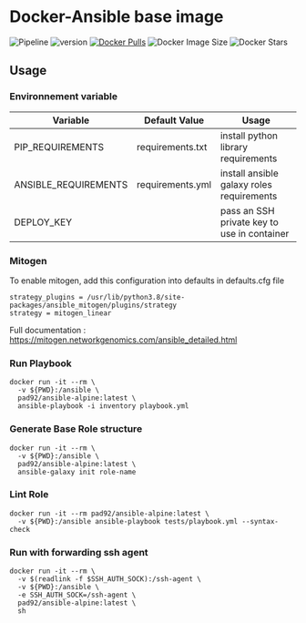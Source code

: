 # Docker-Ansible base image

![Pipeline](https://gitlab.com/pad92/docker-ansible-alpine/badges/master/pipeline.svg)
![version](https://img.shields.io/docker/v/pad92/ansible-alpine?sort=semver)
[![Docker Pulls](https://img.shields.io/docker/pulls/pad92/ansible-alpine)](https://hub.docker.com/r/pad92/ansible-alpine/)
![Docker Image Size](https://img.shields.io/docker/image-size/pad92/ansible-alpine/latest)
![Docker Stars](https://img.shields.io/docker/stars/pad92/ansible-alpine)
## Usage

### Environnement variable

| Variable             | Default Value    | Usage                                       |
|----------------------|------------------|---------------------------------------------|
| PIP_REQUIREMENTS     | requirements.txt | install python library requirements         |
| ANSIBLE_REQUIREMENTS | requirements.yml | install ansible galaxy roles requirements   |
| DEPLOY_KEY           |                  | pass an SSH private key to use in container |

### Mitogen

To enable mitogen, add this configuration into defaults in defaults.cfg file
```
strategy_plugins = /usr/lib/python3.8/site-packages/ansible_mitogen/plugins/strategy
strategy = mitogen_linear
```
Full documentation : https://mitogen.networkgenomics.com/ansible_detailed.html

### Run Playbook

```
docker run -it --rm \
  -v ${PWD}:/ansible \
  pad92/ansible-alpine:latest \
  ansible-playbook -i inventory playbook.yml
```

### Generate Base Role structure

```
docker run -it --rm \
  -v ${PWD}:/ansible \
  pad92/ansible-alpine:latest \
  ansible-galaxy init role-name
```

### Lint Role

```
docker run -it --rm pad92/ansible-alpine:latest \
  -v ${PWD}:/ansible ansible-playbook tests/playbook.yml --syntax-check
```
### Run with forwarding ssh agent

```
docker run -it --rm \
  -v $(readlink -f $SSH_AUTH_SOCK):/ssh-agent \
  -v ${PWD}:/ansible \
  -e SSH_AUTH_SOCK=/ssh-agent \
  pad92/ansible-alpine:latest \
  sh
```
